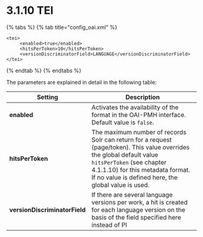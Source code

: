 # 3.1.10 TEI

{% tabs %}
{% tab title="config_oai.xml" %}
```markup
<tei>
     <enabled>true</enabled>
     <hitsPerToken>10</hitsPerToken>
     <versionDiscriminatorField>LANGUAGE</versionDiscriminatorField>
</tei>
```
{% endtab %}
{% endtabs %}

The parameters are explained in detail in the following table:

| Setting                       | Description                                                                                                                                                                                                                                    |
| ----------------------------- | ---------------------------------------------------------------------------------------------------------------------------------------------------------------------------------------------------------------------------------------------- |
| **enabled**                   | Activates the availability of the format in the OAI-PMH interface. Default value is `false`.                                                                                                                                                   |
| **hitsPerToken**              | The maximum number of records Solr can return for a request (page/token). This value overrides the global default value `hitsPerToken` (see chapter 4.1.1.10) for this metadata format. If no value is defined here, the global value is used. |
| **versionDiscriminatorField** | If there are several language versions per work, a hit is created for each language version on the basis of the field specified here instead of PI                                                                                             |
